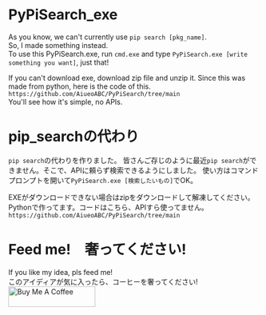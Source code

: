 # PyPiSearch_exe
As you know, we can't currently use `pip search [pkg_name]`.  
So, I made something instead.  
To use this PyPiSearch.exe, run `cmd.exe` and type `PyPiSearch.exe [write something you want]`, just that!

If you can't download exe, download zip file and unzip it.
Since this was made from python, here is the code of this. `https://github.com/AiueoABC/PyPiSearch/tree/main`  
You'll see how it's simple, no APIs.

# pip_searchの代わり
`pip search`の代わりを作りました。  皆さんご存じのように最近`pip search`ができません。そこで、APIに頼らず検索できるようにしました。  使い方はコマンドプロンプトを開いて`PyPiSearch.exe [検索したいもの]`でOK。

EXEがダウンロードできない場合はzipをダウンロードして解凍してください。  
Pythonで作ってます。コードはこちら、APIすら使ってません。`https://github.com/AiueoABC/PyPiSearch/tree/main`

# Feed me!　奢ってください!
If you like my idea, pls feed me!  
このアイディアが気に入ったら、コーヒーを奢ってください!  
<a href="https://www.buymeacoffee.com/aiueoabc" target="_blank"><img src="https://cdn.buymeacoffee.com/buttons/default-orange.png" alt="Buy Me A Coffee" height="41" width="174"></a>
